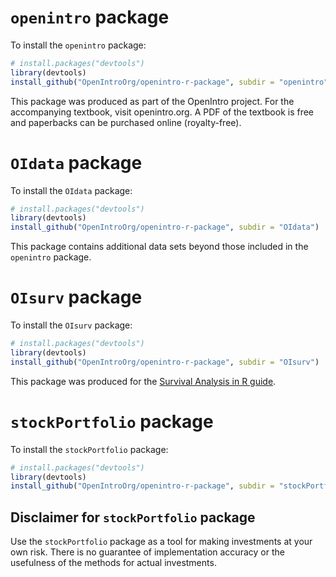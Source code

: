 # `openintro` package

To install the `openintro` package:

``` r
# install.packages("devtools")
library(devtools)
install_github("OpenIntroOrg/openintro-r-package", subdir = "openintro")
```

This package was produced as part of the OpenIntro project. For the accompanying textbook, visit openintro.org. A PDF of the textbook is free and paperbacks can be purchased online (royalty-free).


# `OIdata` package

To install the `OIdata` package:

``` r
# install.packages("devtools")
library(devtools)
install_github("OpenIntroOrg/openintro-r-package", subdir = "OIdata")
```

This package contains additional data sets beyond those included in the `openintro` package.


# `OIsurv` package

To install the `OIsurv` package:

``` r
# install.packages("devtools")
library(devtools)
install_github("OpenIntroOrg/openintro-r-package", subdir = "OIsurv")
```

This package was produced for the [Survival Analysis in R guide](https://www.openintro.org/redirect.php?go=openintro_survival&referrer=GitHub_Package_ReadMe).


# `stockPortfolio` package

To install the `stockPortfolio` package:

``` r
# install.packages("devtools")
library(devtools)
install_github("OpenIntroOrg/openintro-r-package", subdir = "stockPortfolio")
```

## Disclaimer for `stockPortfolio` package

Use the `stockPortfolio` package as a tool for making investments at
your own risk. There is no guarantee of implementation accuracy or the usefulness of the methods for actual investments.
